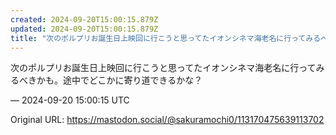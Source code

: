 ```yaml
---
created: 2024-09-20T15:00:15.879Z
updated: 2024-09-20T15:00:15.879Z
title: "次のポルプリお誕生日上映回に行こうと思ってたイオンシネマ海老名に行ってみるべきか[...]"
---
```


<p>次のポルプリお誕生日上映回に行こうと思ってたイオンシネマ海老名に行ってみるべきかも。途中でどこかに寄り道できるかな？</p>

&mdash; 2024-09-20 15:00:15 UTC

Original URL: https://mastodon.social/@sakuramochi0/113170475639113702
